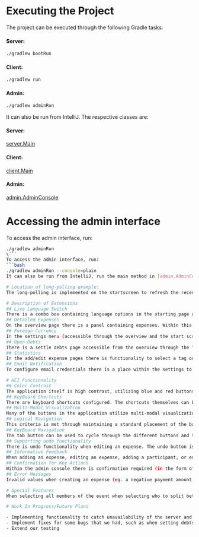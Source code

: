 # Executing the Project
The project can be executed through the following Gradle tasks:
#### Server: 
```bash
./gradlew bootRun
```
#### Client: 
```bash
./gradlew run
```
#### Admin: 
```bash
./gradlew adminRun
```
It can also be run from IntelliJ. The respective classes are:
#### Server: 
[server.Main](server/src/main/java/server/Main.java)
#### Client: 
[client.Main](client/src/main/java/client/Main.java)
#### Admin: 
[admin.AdminConsole](client/src/main/java/admin/AdminConsole.java)

# Accessing the admin interface
To access the admin interface, run: 
```bash
./gradlew adminRun
\```
To access the admin interface, run: 
```bash
./gradlew adminRun --console=plain
It can also be run from IntelliJ, run the main method in [admin.AdminConsole](client/src/main/java/admin/AdminConsole.java)

# Location of long-polling example:
The long-polling is implemented on the startscreen to refresh the recent events of the application using a thread for every event in the list with the function getEventUpdate in the serverUtils. At the server side it is handled with DeferredResult by the getPolling function in the eventService class.

# Description of Extensions
## Live Language Switch
There is a combo box containing language options in the starting page and event overview. To add another language using the template there is an "Add New Language" option within the combo box.
## Detailed Expenses
On the overview page there is a panel containing expenses. Within this panel the expenses are categorized by transfer, debt settlement, and normal expense. There is an add transfer button in the overview too, found next to the add expense button.
## Foreign Currency
In the settings menu (accessible through the overview and the start screen) a user can configure their language options. In the add/edit expense pages currency options are also present. The endpoint for the rates is /api/rates/{date}/{from}/{to}. The relevant classes are: server.api.CurrencyController, server.api.CurrencyService, client.utils.CurrencyConverter (and all of its usages).
## Open Debts
There is a settle debts page accessible from the overview through the "Settle Debts" button. To see details of a debt click on the arrow to expand the pane. When creating or editing participants there are fields to include bank information.
## Statistics
In the add/edit expense pages there is functionality to select a tag or add your own tag. The statistics page can be accessed through the overview using the "Statistics" button. Within the statistics page there is a button called "Manage tags" to delete or manage the tags in an event.
## Email Notification
To configure email credentials there is a place within the settings to add the necessary information. Once this is configured the invite screen becomes available to use. Additionally within the debts page there is an option to remind participants of payments. There is an area to give participants email addresses in the add/edit participant pages.

# HCI Functionality
## Color Contrast
The application itself is high contrast, utilizing blue and red buttons, which maintain contrast with colorblind users, and black text over white background.
## KeyBoard Shortcuts
There are keyboard shortcuts configured. The shortcuts themselves can be found listed in the settings, accessible from the overview and the start screen.
## Multi-Modal Visualization
Many of the buttons in the application utilize multi-modal visualization. Take for example the ‘Go Back’, ‘Settle Debts’ and ‘Statistics’ buttons from the overview. They all have an icon associated with them and the ‘Go Back’ and ‘Settle Debts’ buttons are color coded, with red associating with cancel or return and blue with okay or continue.
## Logical Navigation
This criteria is met through maintaining a standard placement of the back and okay buttons (bottom right edge of the screen). Additionally the user flow is logical as a user goes from start screen to overview and from there can access all other functionalities.
## KeyBoard Navigation
The tab button can be used to cycle through the different buttons and text fields on screen. Whichever element of the UI is focused when using keyboard input has a red outline to aid in the use of the application without a mouse. The required flows are also possible using just the tab and enter buttons, and can be done with or without the keyboard shortcuts.
## Supporting undo functionality
There is undo functionality when editing an expense. The undo button is only visible if there are recent changes to be undone, otherwise it is not visible. Additionally CTRL + Z is a shortcut to undo edits.
## Informative Feedback
When adding an expense, editing an expense, adding a participant, or editing a participant, text appears in the bottom of the overview scene saying “Expense added”, “Edits Saved” or “Participant Added” to inform the user that their changes have been applied.
## Confirmation for Key Actions
Within the admin console there is confirmation required (in the form of typing Y or N) when deleting an event. Additionally when deleting a participant that is involved in an expense there is a warning and confirmation message alert that pops up.
## Error Messages
Invalid values when creating an expense (eg. a negative payment amount or an empty title) are rejected and an error message will be shown to the user. When the user enters a server address at the starting page, the availability will be checked. In the case that the server is unavailable, an error message will be shown.

# Special Features
When selecting all members of the event when selecting who to split between, the application automatically selects “split between everyone”

# Work In Progress/Future Plans

- Implementing functionality to catch unavailability of the server and return to server connection screen.
- Implement fixes for some bugs that we had, such as when setting debts and converting currency the debt returns.
- Extend our testing
